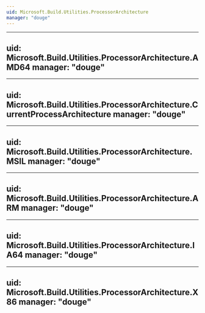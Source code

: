 ```yaml
---
uid: Microsoft.Build.Utilities.ProcessorArchitecture
manager: "douge"
---
```


---
uid: Microsoft.Build.Utilities.ProcessorArchitecture.AMD64
manager: "douge"
---

---
uid: Microsoft.Build.Utilities.ProcessorArchitecture.CurrentProcessArchitecture
manager: "douge"
---

---
uid: Microsoft.Build.Utilities.ProcessorArchitecture.MSIL
manager: "douge"
---

---
uid: Microsoft.Build.Utilities.ProcessorArchitecture.ARM
manager: "douge"
---

---
uid: Microsoft.Build.Utilities.ProcessorArchitecture.IA64
manager: "douge"
---

---
uid: Microsoft.Build.Utilities.ProcessorArchitecture.X86
manager: "douge"
---
